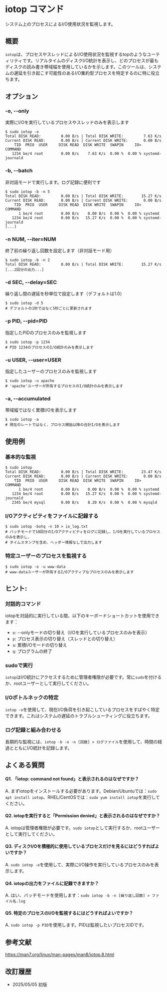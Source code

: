 # iotop コマンド

システム上のプロセスによるI/O使用状況を監視します。

## 概要

`iotop`は、プロセスやスレッドによるI/O使用状況を監視するtopのようなユーティリティです。リアルタイムのディスクI/O統計を表示し、どのプロセスが最もディスクの読み書き帯域幅を使用しているかを示します。このツールは、システムの遅延を引き起こす可能性のあるI/O集約型プロセスを特定するのに特に役立ちます。

## オプション

### **-o, --only**

実際にI/Oを実行しているプロセスやスレッドのみを表示します

```console
$ sudo iotop -o
Total DISK READ:         0.00 B/s | Total DISK WRITE:         7.63 K/s
Current DISK READ:       0.00 B/s | Current DISK WRITE:       0.00 B/s
    TID  PRIO  USER     DISK READ  DISK WRITE  SWAPIN     IO>    COMMAND
   1234 be/4 root        0.00 B/s    7.63 K/s  0.00 %  0.00 % systemd-journald
```

### **-b, --batch**

非対話モードで実行します。ログ記録に便利です

```console
$ sudo iotop -b -n 5
Total DISK READ:         0.00 B/s | Total DISK WRITE:        15.27 K/s
Current DISK READ:       0.00 B/s | Current DISK WRITE:       0.00 B/s
    TID  PRIO  USER     DISK READ  DISK WRITE  SWAPIN     IO>    COMMAND
      1 be/4 root        0.00 B/s    0.00 B/s  0.00 %  0.00 % systemd
   1234 be/4 root        0.00 B/s   15.27 K/s  0.00 %  0.00 % systemd-journald
[...]
```

### **-n NUM, --iter=NUM**

終了前の繰り返し回数を設定します（非対話モード用）

```console
$ sudo iotop -b -n 2
Total DISK READ:         0.00 B/s | Total DISK WRITE:        15.27 K/s
[...2回分の出力...]
```

### **-d SEC, --delay=SEC**

繰り返し間の遅延を秒単位で設定します（デフォルトは1.0）

```console
$ sudo iotop -d 5
# デフォルトの1秒ではなく5秒ごとに更新されます
```

### **-p PID, --pid=PID**

指定したPIDのプロセスのみを監視します

```console
$ sudo iotop -p 1234
# PID 1234のプロセスのI/O統計のみを表示します
```

### **-u USER, --user=USER**

指定したユーザーのプロセスのみを監視します

```console
$ sudo iotop -u apache
# 'apache'ユーザーが所有するプロセスのI/O統計のみを表示します
```

### **-a, --accumulated**

帯域幅ではなく累積I/Oを表示します

```console
$ sudo iotop -a
# 現在のレートではなく、プロセス開始以降の合計I/Oを表示します
```

## 使用例

### 基本的な監視

```console
$ sudo iotop
Total DISK READ:         0.00 B/s | Total DISK WRITE:        23.47 K/s
Current DISK READ:       0.00 B/s | Current DISK WRITE:       0.00 B/s
    TID  PRIO  USER     DISK READ  DISK WRITE  SWAPIN     IO>    COMMAND
      1 be/4 root        0.00 B/s    0.00 B/s  0.00 %  0.00 % systemd
   1234 be/4 root        0.00 B/s   15.27 K/s  0.00 %  0.00 % systemd-journald
   2345 be/4 mysql       0.00 B/s    8.20 K/s  0.00 %  0.00 % mysqld
```

### I/Oアクティビティをファイルに記録する

```console
$ sudo iotop -botq -n 10 > io_log.txt
# バッチモードで10回分のI/Oアクティビティをログに記録し、I/Oを実行しているプロセスのみを表示し、
# タイムスタンプを含め、ヘッダー情報なしで出力します
```

### 特定ユーザーのプロセスを監視する

```console
$ sudo iotop -o -u www-data
# www-dataユーザーが所有するI/Oアクティブなプロセスのみを表示します
```

## ヒント:

### 対話的コマンド

iotopを対話的に実行している間、以下のキーボードショートカットを使用できます：
- `o`: --onlyモードの切り替え（I/Oを実行しているプロセスのみを表示）
- `p`: プロセス表示の切り替え（スレッドとの切り替え）
- `a`: 累積I/Oモードの切り替え
- `q`: プログラムの終了

### sudoで実行

`iotop`はI/O統計にアクセスするために管理者権限が必要です。常に`sudo`を付けるか、rootユーザーとして実行してください。

### I/Oボトルネックの特定

`iotop -o`を使用して、現在I/O負荷を引き起こしているプロセスをすばやく特定できます。これはシステムの遅延のトラブルシューティングに役立ちます。

### ログ記録と組み合わせる

長期的な監視には、`iotop -b -o -n [回数] > ログファイル`を使用して、時間の経過とともにI/O統計を記録します。

## よくある質問

#### Q1. 「iotop: command not found」と表示されるのはなぜですか？
A. まずiotopをインストールする必要があります。Debian/Ubuntuでは：`sudo apt install iotop`、RHEL/CentOSでは：`sudo yum install iotop`を実行してください。

#### Q2. iotopを実行すると「Permission denied」と表示されるのはなぜですか？
A. iotopは管理者権限が必要です。`sudo iotop`として実行するか、rootユーザーとして実行してください。

#### Q3. ディスクI/Oを積極的に使用しているプロセスだけを見るにはどうすればよいですか？
A. `sudo iotop -o`を使用して、実際にI/O操作を実行しているプロセスのみを表示します。

#### Q4. iotopの出力をファイルに記録できますか？
A. はい、バッチモードを使用します：`sudo iotop -b -n [繰り返し回数] > ファイル名.log`

#### Q5. 特定のプロセスのI/Oを監視するにはどうすればよいですか？
A. `sudo iotop -p PID`を使用します。PIDは監視したいプロセスIDです。

## 参考文献

https://man7.org/linux/man-pages/man8/iotop.8.html

## 改訂履歴

- 2025/05/05 初版